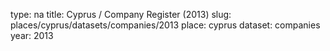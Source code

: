 type: na
title: Cyprus / Company Register (2013)
slug: places/cyprus/datasets/companies/2013
place: cyprus
dataset: companies
year: 2013
